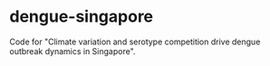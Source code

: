 # dengue-singapore
 Code for "Climate variation and serotype competition drive dengue outbreak dynamics in Singapore".
